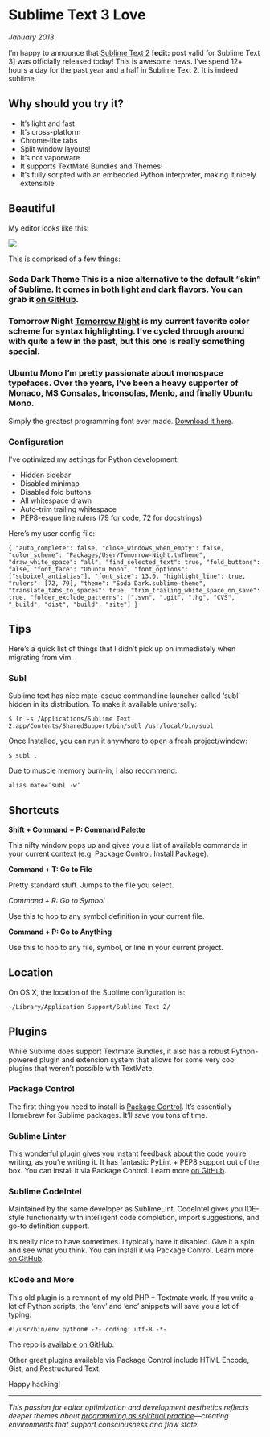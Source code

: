 # Sublime Text 3 Love
*January 2013*





  I’m happy to announce that [Sublime Text 2](http://www.sublimetext.com/2) \[**edit:** post valid for Sublime Text 3] was officially released today! This is awesome news. I’ve spend 12\+ hours a day for the past year and a half in Sublime Text 2\. It is indeed sublime.

 ## Why should you try it?

 * It’s light and fast
* It’s cross\-platform
* Chrome\-like tabs
* Split window layouts!
* It’s not vaporware
* It supports TextMate Bundles and Themes!
* It’s fully scripted with an embedded Python interpreter, making it nicely extensible

 ## Beautiful

 My editor looks like this:

 ![](https://d233eq3e3p3cv0.cloudfront.net/max/842/0*ZE4cOiqiRGcr86wk.png)

 This is comprised of a few things:

 ### Soda Dark Theme This is a nice alternative to the default “skin” of Sublime. It comes in both light and dark flavors. You can grab it [on GitHub](https://github.com/buymeasoda/soda-theme/).

 ### Tomorrow Night [Tomorrow Night](https://github.com/chriskempson/tomorrow-theme/tree/master/textmate) is my current favorite color scheme for syntax highlighting. I’ve cycled through around with quite a few in the past, but this one is really something special.

 ### Ubuntu Mono I’m pretty passionate about monospace typefaces. Over the years, I’ve been a heavy supporter of Monaco, MS Consalas, Inconsolas, Menlo, and finally Ubuntu Mono.

 Simply the greatest programming font ever made. [Download it here](http://font.ubuntu.com/).

 ### Configuration

 I've optimized my settings for Python development.

 * Hidden sidebar
* Disabled minimap
* Disabled fold buttons
* All whitespace drawn
* Auto\-trim trailing whitespace
* PEP8\-esque line rulers (79 for code, 72 for docstrings)

 Here’s my user config file:

 
```
{ "auto_complete": false, "close_windows_when_empty": false, "color_scheme": "Packages/User/Tomorrow-Night.tmTheme", "draw_white_space": "all", "find_selected_text": true, "fold_buttons": false, "font_face": "Ubuntu Mono", "font_options": ["subpixel_antialias"], "font_size": 13.0, "highlight_line": true, "rulers": [72, 79], "theme": "Soda Dark.sublime-theme", "translate_tabs_to_spaces": true, "trim_trailing_white_space_on_save": true, "folder_exclude_patterns": [".svn", ".git", ".hg", "CVS", "_build", "dist", "build", "site"] }
```
 ## Tips

 Here’s a quick list of things that I didn’t pick up on immediately when migrating from vim.

 ### Subl

 Sublime text has nice mate\-esque commandline launcher called ‘subl’ hidden in its distribution. To make it available universally:

 
```
$ ln -s /Applications/Sublime Text 2.app/Contents/SharedSupport/bin/subl /usr/local/bin/subl
```
 Once Installed, you can run it anywhere to open a fresh project/window:

 
```
$ subl .
```
 Due to muscle memory burn\-in, I also recommend:

 
```
alias mate=’subl -w’
```
 ## Shortcuts

 **Shift \+ Command \+ P: Command Palette**

 This nifty window pops up and gives you a list of available commands in your current context (e.g. Package Control: Install Package).

 **Command \+ T: Go to File**

 Pretty standard stuff. Jumps to the file you select.

 *Command \+ R: Go to Symbol*

 Use this to hop to any symbol definition in your current file.

 **Command \+ P: Go to Anything**

 Use this to hop to any file, symbol, or line in your current project.

 ## Location

 On OS X, the location of the Sublime configuration is:

 
```
~/Library/Application Support/Sublime Text 2/
```
 ## Plugins

 While Sublime does support Textmate Bundles, it also has a robust Python\-powered plugin and extension system that allows for some very cool plugins that weren’t possible with TextMate.

 ### Package Control

 The first thing you need to install is [Package Control](http://wbond.net/sublime_packages/package_control). It’s essentially Homebrew for Sublime packages. It’ll save you tons of time.

 ### Sublime Linter

 This wonderful plugin gives you instant feedback about the code you’re writing, as you’re writing it. It has fantastic PyLint \+ PEP8 support out of the box. You can install it via Package Control. Learn more [on GitHub](https://github.com/SublimeLinter/SublimeLinter).

 ### Sublime CodeIntel

 Maintained by the same developer as SublimeLint, CodeIntel gives you IDE\-style functionality with intelligent code completion, import suggestions, and go\-to definition support.

 It’s really nice to have sometimes. I typically have it disabled. Give it a spin and see what you think. You can install it via Package Control. Learn more [on GitHub](https://github.com/Kronuz/SublimeCodeIntel).

 ### kCode and More

 This old plugin is a remnant of my old PHP \+ Textmate work. If you write a lot of Python scripts, the ‘env’ and ‘enc’ snippets will save you a lot of typing:

 
```
#!/usr/bin/env python# -*- coding: utf-8 -*-
```
 The repo is [available on GitHub](https://github.com/kennethreitz/kcode.tmbundle).

 Other great plugins available via Package Control include HTML Encode, Gist, and Restructured Text.

 Happy hacking!

---

*This passion for editor optimization and development aesthetics reflects deeper themes about [programming as spiritual practice](/essays/2025-08-26-programming_as_spiritual_practice)—creating environments that support consciousness and flow state.*

  